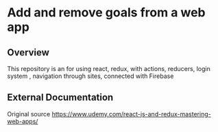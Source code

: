 # Add and remove goals from a web app

## Overview
This repository is an for using react, redux, with actions, reducers, login system , navigation through sites, connected with Firebase 

## External Documentation
Original source
https://www.udemy.com/react-js-and-redux-mastering-web-apps/